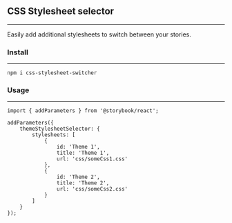 ## CSS Stylesheet selector
------
Easily add additional stylesheets to switch between your stories.

### Install
----
```
npm i css-stylesheet-switcher
```

### Usage
---

```
import { addParameters } from '@storybook/react';

addParameters({
    themeStylesheetSelector: {
        stylesheets: [
            {
                id: 'Theme 1',
                title: 'Theme 1',
                url: 'css/someCss1.css'
            },
            {
                id: 'Theme 2',
                title: 'Theme 2',
                url: 'css/someCss2.css'
            }
        ]
    }
});
```